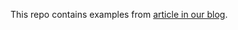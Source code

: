 This repo contains examples from [article in our blog](http://steelkiwi.com/blog/jwt-authorization-python-part-1-practice/).
